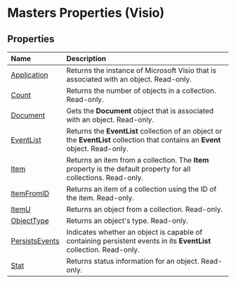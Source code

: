 
# Masters Properties (Visio)

## Properties



|**Name**|**Description**|
|:-----|:-----|
|[Application](e7962cea-2747-82d5-50a9-73f571513247.md)|Returns the instance of Microsoft Visio that is associated with an object. Read-only.|
|[Count](baf61642-ccf8-ad9e-b131-8741f3b2c8ba.md)|Returns the number of objects in a collection. Read-only.|
|[Document](51130b43-b795-eb51-41c2-c7bd60f03766.md)|Gets the  **Document** object that is associated with an object. Read-only.|
|[EventList](1703269d-91bb-2a66-538c-20aecd48f879.md)|Returns the  **EventList** collection of an object or the **EventList** collection that contains an **Event** object. Read-only.|
|[Item](20837fbb-56d0-b23c-f7de-8fd3d7a99b15.md)|Returns an item from a collection. The  **Item** property is the default property for all collections. Read-only.|
|[ItemFromID](50cae679-5a81-ae45-6e61-8ec914f525f0.md)|Returns an item of a collection using the ID of the item. Read-only.|
|[ItemU](fa4e26a1-21d1-04bf-4fd8-83049cc0a5df.md)|Returns an object from a collection. Read-only.|
|[ObjectType](c8dc1643-1ff5-8c81-6fd0-be3c8b569443.md)|Returns an object's type. Read-only.|
|[PersistsEvents](87c2ab38-875a-5485-22b5-f936b84201b8.md)|Indicates whether an object is capable of containing persistent events in its  **EventList** collection. Read-only.|
|[Stat](626b520d-ce0b-40b4-1a46-11fa9a59b0b7.md)|Returns status information for an object. Read-only.|
